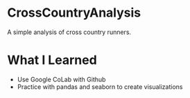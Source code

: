 # CrossCountryAnalysis
A simple analysis of cross country runners.

# What I Learned
* Use Google CoLab with Github
* Practice with pandas and seaborn to create visualizations
